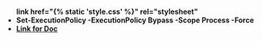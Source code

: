 
<ul>
<b>
 link href="{% static 'style.css' %}" rel="stylesheet"
<li>  Set-ExecutionPolicy -ExecutionPolicy Bypass -Scope Process -Force</li>
<li><a href="https://docs.google.com/document/d/1jndSf3CtX3KPrR3zNMZXhsV2I21E3dAmcswTvA8JydA/edit?usp=sharing">Link for Doc</a> </li>
</b>
</ul>
